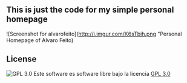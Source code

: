 ## This is just the code for my simple personal homepage

![Screenshot for alvarofeito](http://i.imgur.com/K6sTbih.png "Personal Homepage of Alvaro Feito)

## License

![GPL 3.0](http://www.gnu.org/graphics/gplv3-127x51.png "GPL 3.0") Este software es software libre bajo la licencia [GPL 3.0](http://www.gnu.org/licenses/gpl.html "GPL 3.0")
